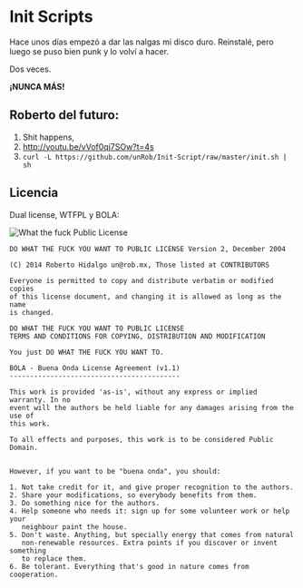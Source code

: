 # Init Scripts

Hace unos días empezó a dar las nalgas mi disco duro. Reinstalé, pero luego se puso bien punk y lo volví a hacer.

Dos veces.

**¡NUNCA MÁS!**

## Roberto del futuro:

1. Shit happens,
2. http://youtu.be/vVof0qj7SOw?t=4s
3. `curl -L https://github.com/unRob/Init-Script/raw/master/init.sh | sh`


## Licencia

Dual license, WTFPL y BOLA:

![What the fuck Public License](http://www.wtfpl.net/wp-content/uploads/2012/12/wtfpl-badge-1.png)

```
DO WHAT THE FUCK YOU WANT TO PUBLIC LICENSE Version 2, December 2004

(C) 2014 Roberto Hidalgo un@rob.mx, Those listed at CONTRIBUTORS

Everyone is permitted to copy and distribute verbatim or modified copies
of this license document, and changing it is allowed as long as the name
is changed.

DO WHAT THE FUCK YOU WANT TO PUBLIC LICENSE
TERMS AND CONDITIONS FOR COPYING, DISTRIBUTION AND MODIFICATION

You just DO WHAT THE FUCK YOU WANT TO.
```

```
BOLA - Buena Onda License Agreement (v1.1)
------------------------------------------

This work is provided 'as-is', without any express or implied warranty. In no
event will the authors be held liable for any damages arising from the use of
this work.

To all effects and purposes, this work is to be considered Public Domain.


However, if you want to be "buena onda", you should:

1. Not take credit for it, and give proper recognition to the authors.
2. Share your modifications, so everybody benefits from them.
3. Do something nice for the authors.
4. Help someone who needs it: sign up for some volunteer work or help your
   neighbour paint the house.
5. Don't waste. Anything, but specially energy that comes from natural
   non-renewable resources. Extra points if you discover or invent something
   to replace them.
6. Be tolerant. Everything that's good in nature comes from cooperation.
```